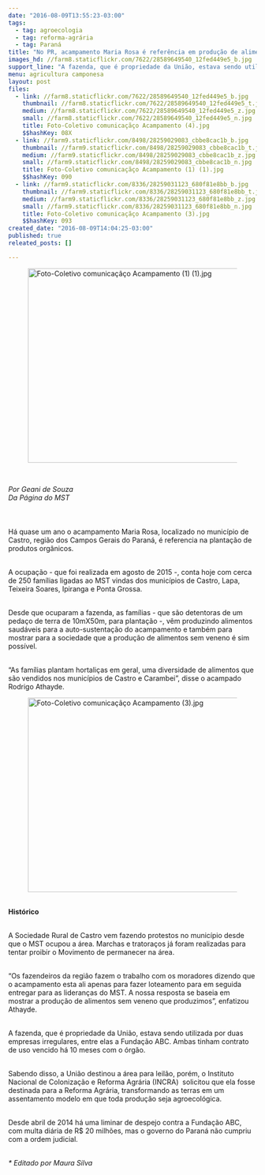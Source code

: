 ```yaml
---
date: "2016-08-09T13:55:23-03:00"
tags:
  - tag: agroecologia
  - tag: reforma-agrária
  - tag: Paraná
title: "No PR, acampamento Maria Rosa é referência em produção de alimentos saudáveis "
images_hd: //farm8.staticflickr.com/7622/28589649540_12fed449e5_b.jpg
support_line: "A fazenda, que é propriedade da União, estava sendo utilizada por duas empresas irregulares, entre elas a Fundação ABC. Ambas tinham contrato de uso vencido há 10 meses com o órgão."
menu: agricultura camponesa
layout: post
files:
  - link: //farm8.staticflickr.com/7622/28589649540_12fed449e5_b.jpg
    thumbnail: //farm8.staticflickr.com/7622/28589649540_12fed449e5_t.jpg
    medium: //farm8.staticflickr.com/7622/28589649540_12fed449e5_z.jpg
    small: //farm8.staticflickr.com/7622/28589649540_12fed449e5_n.jpg
    title: Foto-Coletivo comunicaçãço Acampamento (4).jpg
    $$hashKey: 08X
  - link: //farm9.staticflickr.com/8498/28259029083_cbbe8cac1b_b.jpg
    thumbnail: //farm9.staticflickr.com/8498/28259029083_cbbe8cac1b_t.jpg
    medium: //farm9.staticflickr.com/8498/28259029083_cbbe8cac1b_z.jpg
    small: //farm9.staticflickr.com/8498/28259029083_cbbe8cac1b_n.jpg
    title: Foto-Coletivo comunicaçãço Acampamento (1) (1).jpg
    $$hashKey: 090
  - link: //farm9.staticflickr.com/8336/28259031123_680f81e8bb_b.jpg
    thumbnail: //farm9.staticflickr.com/8336/28259031123_680f81e8bb_t.jpg
    medium: //farm9.staticflickr.com/8336/28259031123_680f81e8bb_z.jpg
    small: //farm9.staticflickr.com/8336/28259031123_680f81e8bb_n.jpg
    title: Foto-Coletivo comunicaçãço Acampamento (3).jpg
    $$hashKey: 093
created_date: "2016-08-09T14:04:25-03:00"
published: true
releated_posts: []

---
```

<figure class="image"><img alt="Foto-Coletivo comunicaçãço Acampamento (1) (1).jpg" height="394" src="//farm9.staticflickr.com/8498/28259029083_cbbe8cac1b_b.jpg" width="700" />
<figcaption></figcaption>
</figure>

<p>&nbsp;</p>

<p><em>Por Geani de Souza<br />
Da P&aacute;gina do MST</em></p>

<p style="box-sizing: inherit; margin: 0px; font-size: 16px; color: rgb(0, 0, 0); font-family: Arial; text-align: justify; line-height: 24px;">&nbsp;</p>

<p>H&aacute; quase um ano o acampamento Maria Rosa, localizado no munic&iacute;pio de Castro, regi&atilde;o dos Campos Gerais do Paran&aacute;, &eacute; referencia na planta&ccedil;&atilde;o de produtos org&acirc;nicos.</p>

<p><br />
A ocupa&ccedil;&atilde;o - que foi realizada em agosto de 2015 -, conta hoje com cerca de 250 fam&iacute;lias ligadas ao MST vindas dos munic&iacute;pios de Castro, Lapa, Teixeira Soares, Ipiranga e Ponta Grossa.</p>

<p><br />
Desde que ocuparam a fazenda, as fam&iacute;lias - que s&atilde;o detentoras de um peda&ccedil;o de terra de 10mX50m, para planta&ccedil;&atilde;o -, v&ecirc;m produzindo alimentos saud&aacute;veis para a auto-sustenta&ccedil;&atilde;o do acampamento e tamb&eacute;m para mostrar para a sociedade que a produ&ccedil;&atilde;o de alimentos sem veneno &eacute; sim poss&iacute;vel.</p>

<p><br />
&ldquo;As fam&iacute;lias plantam hortali&ccedil;as em geral, uma diversidade de alimentos que s&atilde;o vendidos nos munic&iacute;pios de Castro e Carambei&rdquo;, disse o acampado Rodrigo Athayde.</p>

<figure class="image"><img alt="Foto-Coletivo comunicaçãço Acampamento (3).jpg" height="394" src="//farm9.staticflickr.com/8336/28259031123_680f81e8bb_b.jpg" width="700" />
<figcaption></figcaption>
</figure>

<p><br />
<strong>Hist&oacute;rico</strong></p>

<p><br />
A Sociedade Rural de Castro vem fazendo protestos no munic&iacute;pio desde que o MST ocupou a &aacute;rea. Marchas e tratora&ccedil;os j&aacute; foram realizadas para tentar proibir o Movimento de permanecer na &aacute;rea.</p>

<p><br />
&ldquo;Os fazendeiros da regi&atilde;o fazem o trabalho com os moradores dizendo que o acampamento esta ali apenas para fazer loteamento para em seguida entregar para as lideran&ccedil;as do MST. A nossa resposta se baseia em mostrar a produ&ccedil;&atilde;o de alimentos sem veneno que produzimos&rdquo;, enfatizou Athayde.</p>

<p><br />
A fazenda, que &eacute; propriedade da Uni&atilde;o, estava sendo utilizada por duas empresas irregulares, entre elas a Funda&ccedil;&atilde;o ABC. Ambas tinham contrato de uso vencido h&aacute; 10 meses com o &oacute;rg&atilde;o.</p>

<p><br />
Sabendo disso, a Uni&atilde;o destinou a &aacute;rea para leil&atilde;o, por&eacute;m, o Instituto Nacional de Coloniza&ccedil;&atilde;o e Reforma Agr&aacute;ria (INCRA) &nbsp;solicitou que ela fosse destinada para a Reforma Agr&aacute;ria, transformando as terras em um assentamento modelo em que toda produ&ccedil;&atilde;o seja agroecol&oacute;gica.</p>

<p><br />
Desde abril de 2014 h&aacute; uma liminar de despejo contra a Funda&ccedil;&atilde;o ABC, com multa di&aacute;ria de R$ 20 milh&otilde;es, mas o governo do Paran&aacute; n&atilde;o cumpriu com a ordem judicial.</p>

<p><br />
<em>* Editado por Maura Silva&nbsp;</em></p>

<p>&nbsp;</p>
